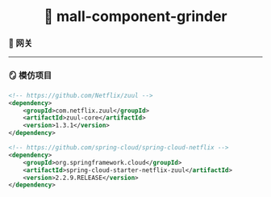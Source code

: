 <h1 align="center">🧪 mall-component-grinder</h1>

### 🚧 网关

---

### 🪞 模仿项目

```xml
<!-- https://github.com/Netflix/zuul -->
<dependency>
    <groupId>com.netflix.zuul</groupId>
    <artifactId>zuul-core</artifactId>
    <version>1.3.1</version>
</dependency>
```

```xml
<!-- https://github.com/spring-cloud/spring-cloud-netflix -->
<dependency>
    <groupId>org.springframework.cloud</groupId>
    <artifactId>spring-cloud-starter-netflix-zuul</artifactId>
    <version>2.2.9.RELEASE</version>
</dependency>
```
